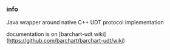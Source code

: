 ### info 

Java wrapper around native C++ UDT protocol implementation

documentation is on
[barchart-udt wiki]
(https://github.com/barchart/barchart-udt/wiki) 
